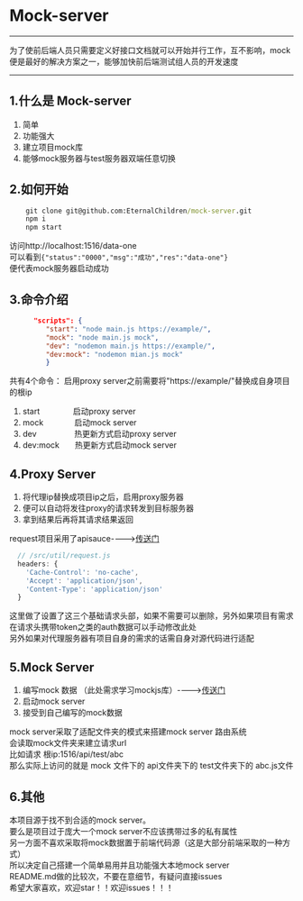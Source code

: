 # Mock-server

------

为了使前后端人员只需要定义好接口文档就可以开始并行工作，互不影响，mock便是最好的解决方案之一，能够加快前后端测试组人员的开发速度

------

## 1.什么是 Mock-server
 1. 简单
 2. 功能强大
 3. 建立项目mock库
 4. 能够mock服务器与test服务器双端任意切换

## 2.如何开始
```cmd
    git clone git@github.com:EternalChildren/mock-server.git
    npm i
    npm start
```
访问http://localhost:1516/data-one<br/>
可以看到`{"status":"0000","msg":"成功","res":"data-one"}`
<br/>便代表mock服务器启动成功<br/>

## 3.命令介绍
```json
      "scripts": {
         "start": "node main.js https://example/",
         "mock": "node main.js mock",
         "dev": "nodemon main.js https://example/",
         "dev:mock": "nodemon mian.js mock"
         }
```
共有4个命令：
启用proxy server之前需要将"https://example/"替换成自身项目的根ip
 1. start&nbsp;&nbsp;&nbsp;&nbsp;&nbsp;&nbsp;&nbsp;&nbsp;&nbsp;&nbsp;&nbsp;&nbsp;&nbsp;&nbsp;&nbsp;启动proxy server
 2. mock&nbsp;&nbsp;&nbsp;&nbsp;&nbsp;&nbsp;&nbsp;&nbsp;&nbsp;&nbsp;&nbsp;&nbsp;&nbsp;&nbsp;启动mock server
 3. dev&nbsp;&nbsp;&nbsp;&nbsp;&nbsp;&nbsp;&nbsp;&nbsp;&nbsp;&nbsp;&nbsp;&nbsp;&nbsp;&nbsp;&nbsp;&nbsp;&nbsp;热更新方式启动proxy server
 4. dev:mock&nbsp;&nbsp;&nbsp;&nbsp;&nbsp;&nbsp;&nbsp;热更新方式启动mock server

## 4.Proxy Server
1. 将代理ip替换成项目ip之后，启用proxy服务器
2. 便可以自动将发往proxy的请求转发到目标服务器
3. 拿到结果后再将其请求结果返回

request项目采用了apisauce---->[传送门][1]
```javascript
  // /src/util/request.js
  headers: {
    'Cache-Control': 'no-cache',
    'Accept': 'application/json',
    'Content-Type': 'application/json'
  }
```
这里做了设置了这三个基础请求头部，如果不需要可以删除，另外如果项目有需求在请求头携带token之类的auth数据可以手动修改此处<br/>
另外如果对代理服务器有项目自身的需求的话需自身对源代码进行适配<br/>

## 5.Mock Server
1. 编写mock 数据 （此处需求学习mockjs库）---->[传送门][2]
2. 启动mock server
3. 接受到自己编写的mock数据

mock server采取了适配文件夹的模式来搭建mock server 路由系统<br/>
会读取mock文件夹来建立请求url<br/>
比如请求 根ip:1516/api/test/abc<br/>
那么实际上访问的就是 mock 文件下的 api文件夹下的 test文件夹下的 abc.js文件<br/>

## 6.其他
本项目源于找不到合适的mock server。<br/>
要么是项目过于庞大一个mock server不应该携带过多的私有属性<br/>
另一方面不喜欢采取将mock数据置于前端代码源（这是大部分前端采取的一种方式）<br/>
所以决定自己搭建一个简单易用并且功能强大本地mock server<br/>
README.md做的比较次，不要在意细节，有疑问直接issues<br/>
希望大家喜欢，欢迎star！！欢迎issues！！！<br/>

  [1]: https://www.npmjs.com/package/apisauce
  [2]: https://github.com/nuysoft/Mock/wiki
